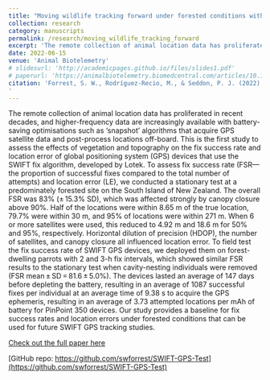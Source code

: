 ```yaml
---
title: "Moving wildlife tracking forward under forested conditions with the SWIFT GPS  algorithm"
collection: research
category: manuscripts
permalink: /research/moving_wildlife_tracking_forward
excerpt: 'The remote collection of animal location data has proliferated in recent decades, and higher-frequency data are increasingly available with battery-saving optimisations such as ‘snapshot’ algorithms that acquire GPS satellite data and post-process locations off-board. This is the first study to assess the effects of vegetation and topography on the fix success rate and location error of global positioning system (GPS) devices that use the SWIFT fix algorithm, developed by Lotek. To assess fix success rate (FSR—the proportion of successful fixes compared to the total number of attempts) and location error (LE), we conducted a stationary test at a predominately forested site on the South Island of New Zealand. The overall FSR was 83% (± 15.3% SD), which was affected strongly by canopy closure above 90%. Half of the locations were within 8.65 m of the true location, 79.7% were within 30 m, and 95% of locations were within 271 m. When 6 or more satellites were used, this reduced to 4.92 m and 18.6 m for 50% and 95%, respectively. Horizontal dilution of precision (HDOP), the number of satellites, and canopy closure all influenced location error. To field test the fix success rate of SWIFT GPS devices, we deployed them on forest-dwelling parrots with 2 and 3-h fix intervals, which showed similar FSR results to the stationary test when cavity-nesting individuals were removed (FSR mean ± SD = 81.6 ± 5.0%). The devices lasted an average of 147 days before depleting the battery, resulting in an average of 1087 successful fixes per individual at an average time of 9.38 s to acquire the GPS ephemeris, resulting in an average of 3.73 attempted locations per mAh of battery for PinPoint 350 devices. Our study provides a baseline for fix success rates and location errors under forested conditions that can be used for future SWIFT GPS tracking studies.'
date: 2022-06-15
venue: 'Animal Biotelemetry'
# slidesurl: 'http://academicpages.github.io/files/slides1.pdf'
# paperurl: 'https://animalbiotelemetry.biomedcentral.com/articles/10.1186/s40317-022-00289-9'
citation: 'Forrest, S. W., Rodríguez-Recio, M., & Seddon, P. J. (2022). Moving wildlife tracking forward under forested conditions with the SWIFT GPS algorithm. Animal Biotelemetry 2022 10:1, 10(1), 1–11. https://doi.org/10.1186/S40317-022-00289-9
'
---
```


The remote collection of animal location data has proliferated in recent decades, and higher-frequency data are increasingly available with battery-saving optimisations such as ‘snapshot’ algorithms that acquire GPS satellite data and post-process locations off-board. This is the first study to assess the effects of vegetation and topography on the fix success rate and location error of global positioning system (GPS) devices that use the SWIFT fix algorithm, developed by Lotek. To assess fix success rate (FSR—the proportion of successful fixes compared to the total number of attempts) and location error (LE), we conducted a stationary test at a predominately forested site on the South Island of New Zealand. The overall FSR was 83% (± 15.3% SD), which was affected strongly by canopy closure above 90%. Half of the locations were within 8.65 m of the true location, 79.7% were within 30 m, and 95% of locations were within 271 m. When 6 or more satellites were used, this reduced to 4.92 m and 18.6 m for 50% and 95%, respectively. Horizontal dilution of precision (HDOP), the number of satellites, and canopy closure all influenced location error. To field test the fix success rate of SWIFT GPS devices, we deployed them on forest-dwelling parrots with 2 and 3-h fix intervals, which showed similar FSR results to the stationary test when cavity-nesting individuals were removed (FSR mean ± SD = 81.6 ± 5.0%). The devices lasted an average of 147 days before depleting the battery, resulting in an average of 1087 successful fixes per individual at an average time of 9.38 s to acquire the GPS ephemeris, resulting in an average of 3.73 attempted locations per mAh of battery for PinPoint 350 devices. Our study provides a baseline for fix success rates and location errors under forested conditions that can be used for future SWIFT GPS tracking studies.

[Check out the full paper here](https://animalbiotelemetry.biomedcentral.com/articles/10.1186/s40317-022-00289-9)

[GitHub repo: https://github.com/swforrest/SWIFT-GPS-Test](https://github.com/swforrest/SWIFT-GPS-Test)